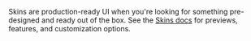 Skins are production-ready UI when you're looking for something pre-designed and
ready out of the box. See the [Skins docs](/docs/player/core-concepts/skins#default-skin) for
previews, features, and customization options.
